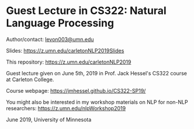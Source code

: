 Guest Lecture in CS322: Natural Language Processing
===

Author/contact: levon003@umn.edu

Slides: https://z.umn.edu/carletonNLP2019Slides

This repository: https://z.umn.edu/carletonNLP2019

Guest lecture given on June 5th, 2019 in Prof. Jack Hessel's CS322 course at Carleton College.

Course webpage: https://jmhessel.github.io/CS322-SP19/

You might also be interested in my workshop materials on NLP for non-NLP researchers: https://z.umn.edu/nlpWorkshop2019

June 2019, University of Minnesota

